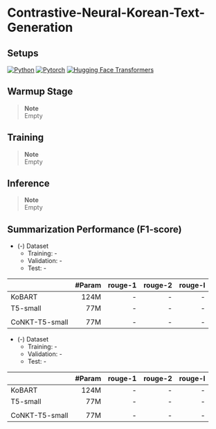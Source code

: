 # Contrastive-Neural-Korean-Text-Generation

## Setups
[![Python](https://img.shields.io/badge/python-3.8.5-blue?logo=python&logoColor=FED643)](https://www.python.org/downloads/release/python-385/)
[![Pytorch](https://img.shields.io/badge/pytorch-1.13.1-red?logo=pytorch)](https://pytorch.org/get-started/previous-versions/)
[![Hugging Face Transformers](https://img.shields.io/badge/%F0%9F%A4%97-Transformers|4.21.1-pink?color=FF33CC)](https://github.com/huggingface/transformers)

## Warmup Stage
> **Note** <br>
> Empty

## Training
> **Note** <br>
> Empty

## Inference
> **Note** <br>
> Empty

## Summarization Performance (F1-score)
- (-) Dataset
    - Training: -
    - Validation: -
    - Test: -

| | #Param | rouge-1 |rouge-2|rouge-l|
|-------|--------:|--------:|--------:|--------:|
| KoBART | 124M | - | - | - |
| T5-small | 77M | - | - | - |
|  |  |  |  |  |
| CoNKT-T5-small | 77M | - | - | - |

- (-) Dataset
    - Training: -
    - Validation: -
    - Test: -

| | #Param | rouge-1 |rouge-2|rouge-l|
|-------|--------:|--------:|--------:|--------:|
| KoBART | 124M | - | - | - |
| T5-small | 77M | - | - | - |
|  |  |  |  |  |
| CoNKT-T5-small | 77M | - | - | - |
